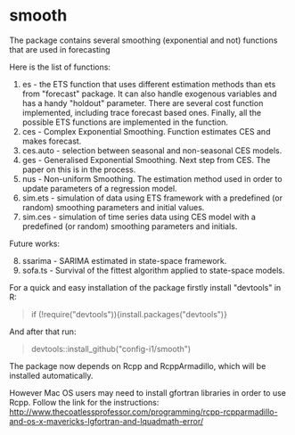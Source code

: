 # smooth
The package contains several smoothing (exponential and not) functions that are used in forecasting

Here is the list of functions:

1. es - the ETS function that uses different estimation methods than ets from "forecast" package. It can also handle exogenous variables and has a handy "holdout" parameter. There are several cost function implemented, including trace forecast based ones. Finally, all the possible ETS functions are implemented in the function.
2. ces - Complex Exponential Smoothing. Function estimates CES and makes forecast.
3. ces.auto - selection between seasonal and non-seasonal CES models.
4. ges - Generalised Exponential Smoothing. Next step from CES. The paper on this is in the process.
5. nus - Non-uniform Smoothing. The estimation method used in order to update parameters of a regression model.
6. sim.ets - simulation of data using ETS framework with a predefined (or random) smoothing parameters and initial values.
7. sim.ces - simulation of time series data using CES model with a predefined (or random) smoothing parameters and initials.

Future works:

8. ssarima - SARIMA estimated in state-space framework.
9. sofa.ts - Survival of the fittest algorithm applied to state-space models.

For a quick and easy installation of the package firstly install "devtools" in R:
> if (!require("devtools")){install.packages("devtools")}

And after that run:

> devtools::install_github("config-i1/smooth")

The package now depends on Rcpp and RcppArmadillo, which will be installed automatically.

However Mac OS users may need to install gfortran libraries in order to use Rcpp. Follow the link for the instructions: http://www.thecoatlessprofessor.com/programming/rcpp-rcpparmadillo-and-os-x-mavericks-lgfortran-and-lquadmath-error/
